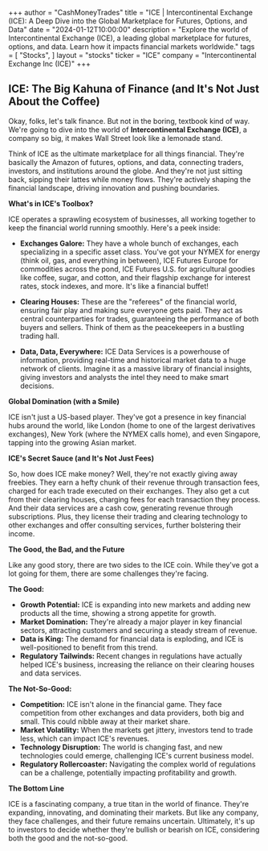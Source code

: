 +++
author = "CashMoneyTrades"
title = "ICE |  Intercontinental Exchange (ICE): A Deep Dive into the Global Marketplace for Futures, Options, and Data"
date = "2024-01-12T10:00:00"
description = "Explore the world of Intercontinental Exchange (ICE), a leading global marketplace for futures, options, and data. Learn how it impacts financial markets worldwide."
tags = [
"Stocks",
]
layout = "stocks"
ticker = "ICE"
company = "Intercontinental Exchange Inc (ICE)"
+++
        


##  ICE: The Big Kahuna of Finance (and It's Not Just About the Coffee)

Okay, folks, let's talk finance.  But not in the boring, textbook kind of way.  We're going to dive into the world of **Intercontinental Exchange (ICE)**, a company so big, it makes Wall Street look like a lemonade stand.

Think of ICE as the ultimate marketplace for all things financial.  They're basically the Amazon of futures, options, and data, connecting traders, investors, and institutions around the globe.  And they're not just sitting back, sipping their lattes while money flows.  They're actively shaping the financial landscape, driving innovation and pushing boundaries.

**What's in ICE's Toolbox?**

ICE operates a sprawling ecosystem of businesses, all working together to keep the financial world running smoothly. Here's a peek inside:

* **Exchanges Galore:** They have a whole bunch of exchanges, each specializing in a specific asset class.  You've got your NYMEX for energy (think oil, gas, and everything in between), ICE Futures Europe for commodities across the pond, ICE Futures U.S. for agricultural goodies like coffee, sugar, and cotton, and their flagship exchange for interest rates, stock indexes, and more.  It's like a financial buffet!

* **Clearing Houses:**  These are the "referees" of the financial world, ensuring fair play and making sure everyone gets paid.  They act as central counterparties for trades, guaranteeing the performance of both buyers and sellers.  Think of them as the peacekeepers in a bustling trading hall.

* **Data, Data, Everywhere:**  ICE Data Services is a powerhouse of information, providing real-time and historical market data to a huge network of clients.  Imagine it as a massive library of financial insights, giving investors and analysts the intel they need to make smart decisions.

**Global Domination (with a Smile)**

ICE isn't just a US-based player.  They've got a presence in key financial hubs around the world, like London (home to one of the largest derivatives exchanges), New York (where the NYMEX calls home), and even Singapore, tapping into the growing Asian market.

**ICE's Secret Sauce (and It's Not Just Fees)**

So, how does ICE make money?  Well, they're not exactly giving away freebies.  They earn a hefty chunk of their revenue through transaction fees, charged for each trade executed on their exchanges.  They also get a cut from their clearing houses, charging fees for each transaction they process.  And their data services are a cash cow, generating revenue through subscriptions.  Plus, they license their trading and clearing technology to other exchanges and offer consulting services, further bolstering their income.

**The Good, the Bad, and the Future**

Like any good story, there are two sides to the ICE coin.  While they've got a lot going for them, there are some challenges they're facing.

**The Good:**

* **Growth Potential:** ICE is expanding into new markets and adding new products all the time, showing a strong appetite for growth.
* **Market Domination:** They're already a major player in key financial sectors, attracting customers and securing a steady stream of revenue.
* **Data is King:** The demand for financial data is exploding, and ICE is well-positioned to benefit from this trend.
* **Regulatory Tailwinds:** Recent changes in regulations have actually helped ICE's business, increasing the reliance on their clearing houses and data services.

**The Not-So-Good:**

* **Competition:**  ICE isn't alone in the financial game.  They face competition from other exchanges and data providers, both big and small.  This could nibble away at their market share.
* **Market Volatility:**  When the markets get jittery, investors tend to trade less, which can impact ICE's revenues.
* **Technology Disruption:**  The world is changing fast, and new technologies could emerge, challenging ICE's current business model.
* **Regulatory Rollercoaster:**  Navigating the complex world of regulations can be a challenge, potentially impacting profitability and growth.

**The Bottom Line**

ICE is a fascinating company, a true titan in the world of finance.  They're expanding, innovating, and dominating their markets.  But like any company, they face challenges, and their future remains uncertain.  Ultimately, it's up to investors to decide whether they're bullish or bearish on ICE, considering both the good and the not-so-good. 

        